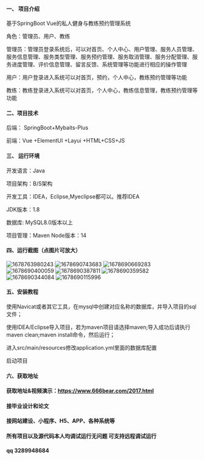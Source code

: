 #### 一、 项目介绍
基于SpringBoot Vue的私人健身与教练预约管理系统

角色：管理员、用户、教练

管理员：管理员登录系统后，可以对首页、个人中心、用户管理、服务人员管理、服务信息管理、服务类型管理、服务预约管理、服务取消管理、服务分配管理、服务进度管理、评价信息管理、留言反馈、系统管理等功能进行相应的操作管理

用户：用户登录进入系统可以对首页，预约，个人中心，教练预约管理等功能

教练：教练登录进入系统可以对首页，个人中心，教练信息管理，教练预约管理等功能

#### 二、项目技术
后端： SpringBoot+Mybaits-Plus

前端：Vue +ElementUI +Layui +HTML+CSS+JS

#### 三、 运行环境
开发语言：Java

项目架构：B/S架构

开发工具：IDEA，Eclipse,Myeclipse都可以。推荐IDEA

JDK版本：1.8

数据库: MySQL8.0版本以上

项目管理：Maven
Node版本：14
#### 四、运行截图（点图片可放大）
![1678763980243](https://github.com/666bears/gymss/assets/143094776/c812eecd-560e-428d-82c2-5cdd0cb5f590)
![1678690743683](https://github.com/666bears/gymss/assets/143094776/a7bd89b0-c946-4100-ae46-391cddb75f71)
![1678690669283](https://github.com/666bears/gymss/assets/143094776/827ac637-9c68-4dd4-825a-829fd0d61db0)
![1678690400059](https://github.com/666bears/gymss/assets/143094776/4ef2de0c-a8b6-4dca-b227-720d3531323a)
![1678690387811](https://github.com/666bears/gymss/assets/143094776/4b50035f-b71f-4f94-a193-e0037a1b987a)
![1678690359582](https://github.com/666bears/gymss/assets/143094776/3d9da1fb-99c3-44a6-96ce-f0fd12bb63a8)
![1678690344084](https://github.com/666bears/gymss/assets/143094776/41d9cbde-1ce5-41b1-922a-fdbca91c5f01)
![1678690115996](https://github.com/666bears/gymss/assets/143094776/9c708c10-dcf8-40a3-91ad-230611ea5045)




#### 五、安装教程
使用Navicat或者其它工具，在mysql中创建对应名称的数据库，并导入项目的sql文件；

使用IDEA/Eclipse导入项目，若为maven项目请选择maven;导入成功后请执行maven clean;maven install命令，然后运行；

进入src/main/resources修改application.yml里面的数据库配置

启动项目
#### 六、获取地址
#### 获取地址&视频演示：https://www.666bear.com/2017.html

#### 接毕业设计和论文
#### 接网站建设、小程序、H5、APP、各种系统等
#### 所有项目以及源代码本人均调试运行无问题 可支持远程调试运行
#### qq 3289948684
